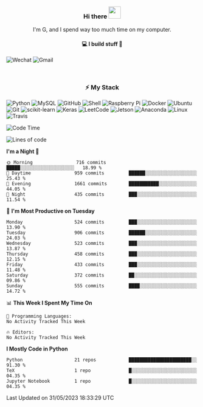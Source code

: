 <h3 align="center"> Hi there <img src="https://raw.githubusercontent.com/ShahriarShafin/ShahriarShafin/main/Assets/handshake.gif" height="32px"></h3>

<p align="center">
I'm G, and I spend way too much time on my computer.
</p>

<h4 align="center">
💻 I build stuff 🌱 </a>
</h4>

![Wechat](https://img.shields.io/badge/-gavingsf-07C160?style=flat-square&logo=WeChat&logoColor=white)
![Gmail](https://img.shields.io/badge/--D14836?style=flat-square&logo=Gmail&logoColor=white)


<br/>
<h3 align="center">
⚡ My Stack
</h3>

![Python](https://img.shields.io/badge/-Python-black?style=flat-square&logo=Python)
![MySQL](https://img.shields.io/badge/-MySQL-black?style=flat-square&logo=mysql)
![GitHub](https://img.shields.io/badge/-GitHub-181717?style=flat-square&logo=github)
![Shell](https://img.shields.io/badge/-shell-5391FE?style=flat-square&logo=PowerShell&logoColor=white)
![Raspberry Pi](https://img.shields.io/badge/-Raspberry%20Pi-C51A4A?style=flat-square&logo=Raspberry-Pi)
![Docker](https://img.shields.io/badge/-Docker-black?style=flat-square&logo=docker)
![Ubuntu](https://img.shields.io/badge/-Ubuntu-772953?style=flat-square&logo=Ubuntu&logoColor=white)
![Git](https://img.shields.io/badge/-Git-F44D27?style=flat-square&logo=Git&logoColor=white)
![scikit-learn](https://img.shields.io/badge/-scikitlearn-000000?style=flat-square&logo=scikit-learn)
![Keras](https://img.shields.io/badge/-Keras-D00000?style=flat-square&logo=keras)
![LeetCode](https://img.shields.io/badge/-LeetCode-000000?style=flat-square&logo=LeetCode)
![Jetson](https://img.shields.io/badge/-Jetson-76B900?style=flat-square&logo=Nvidia&logoColor=white)
![Anaconda](https://img.shields.io/badge/-Anaconda-44A833?style=flat-square&logo=Anaconda&logoColor=white)
![Linux](https://img.shields.io/badge/-Linux-FCC264?style=flat-square&logo=Linux&logoColor=black)
![Travis](https://img.shields.io/badge/-TravisCI-3EAAAF?style=flat-square&logo=travis-ci&logoColor=white)




<!--START_SECTION:waka-->
![Code Time](http://img.shields.io/badge/Code%20Time-36%20mins-blue)

![Lines of code](https://img.shields.io/badge/From%20Hello%20World%20I%27ve%20Written-186.9%20thousand%20lines%20of%20code-blue)

**I'm a Night 🦉** 

```text
🌞 Morning                716 commits         █████░░░░░░░░░░░░░░░░░░░░   18.99 % 
🌆 Daytime                959 commits         ██████░░░░░░░░░░░░░░░░░░░   25.43 % 
🌃 Evening                1661 commits        ███████████░░░░░░░░░░░░░░   44.05 % 
🌙 Night                  435 commits         ███░░░░░░░░░░░░░░░░░░░░░░   11.54 % 
```
📅 **I'm Most Productive on Tuesday** 

```text
Monday                   524 commits         ███░░░░░░░░░░░░░░░░░░░░░░   13.90 % 
Tuesday                  906 commits         ██████░░░░░░░░░░░░░░░░░░░   24.03 % 
Wednesday                523 commits         ███░░░░░░░░░░░░░░░░░░░░░░   13.87 % 
Thursday                 458 commits         ███░░░░░░░░░░░░░░░░░░░░░░   12.15 % 
Friday                   433 commits         ███░░░░░░░░░░░░░░░░░░░░░░   11.48 % 
Saturday                 372 commits         ██░░░░░░░░░░░░░░░░░░░░░░░   09.86 % 
Sunday                   555 commits         ████░░░░░░░░░░░░░░░░░░░░░   14.72 % 
```


📊 **This Week I Spent My Time On** 

```text
💬 Programming Languages: 
No Activity Tracked This Week

🔥 Editors: 
No Activity Tracked This Week
```

**I Mostly Code in Python** 

```text
Python                   21 repos            ███████████████████████░░   91.30 % 
TeX                      1 repo              █░░░░░░░░░░░░░░░░░░░░░░░░   04.35 % 
Jupyter Notebook         1 repo              █░░░░░░░░░░░░░░░░░░░░░░░░   04.35 % 
```




 Last Updated on 31/05/2023 18:33:29 UTC
<!--END_SECTION:waka-->

